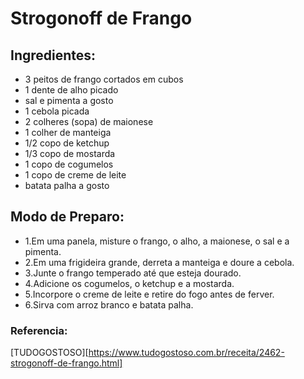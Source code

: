# Strogonoff de Frango

## Ingredientes:

- 3 peitos de frango cortados em cubos
- 1 dente de alho picado
- sal e pimenta a gosto
- 1 cebola picada
- 2 colheres (sopa) de maionese
- 1 colher de manteiga
- 1/2 copo de ketchup
- 1/3 copo de mostarda
- 1 copo de cogumelos
- 1 copo de creme de leite
- batata palha a gosto

## Modo de Preparo:

- 1.Em uma panela, misture o frango, o alho, a maionese, o sal e a pimenta.
- 2.Em uma frigideira grande, derreta a manteiga e doure a cebola.
- 3.Junte o frango temperado até que esteja dourado.
- 4.Adicione os cogumelos, o ketchup e a mostarda.
- 5.Incorpore o creme de leite e retire do fogo antes de ferver.
- 6.Sirva com arroz branco e batata palha.

### Referencia:
[TUDOGOSTOSO][https://www.tudogostoso.com.br/receita/2462-strogonoff-de-frango.html]
